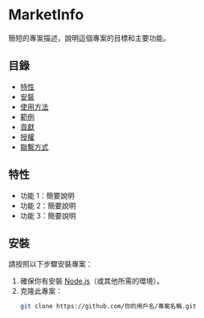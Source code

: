 # MarketInfo

簡短的專案描述，說明這個專案的目標和主要功能。

## 目錄

- [特性](#特性)
- [安裝](#安裝)
- [使用方法](#使用方法)
- [範例](#範例)
- [貢獻](#貢獻)
- [授權](#授權)
- [聯繫方式](#聯繫方式)

## 特性

- 功能 1：簡要說明
- 功能 2：簡要說明
- 功能 3：簡要說明

## 安裝

請按照以下步驟安裝專案：

1. 確保你有安裝 [Node.js](https://nodejs.org/)（或其他所需的環境）。
2. 克隆此專案：
   ```bash
   git clone https://github.com/你的用戶名/專案名稱.git

